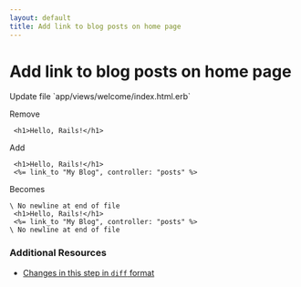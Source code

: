 ```yaml
---
layout: default
title: Add link to blog posts on home page
---
```


<h1 id="main">Add link to blog posts on home page</h1>
Update file `app/views/welcome/index.html.erb`

Remove
<pre><code> &lt;h1&gt;Hello, Rails!&lt;/h1&gt;</code></pre>


Add
<pre><code> &lt;h1&gt;Hello, Rails!&lt;/h1&gt;
 &lt;%= link_to &quot;My Blog&quot;, controller: &quot;posts&quot; %&gt;</code></pre>


Becomes
<pre><code>\ No newline at end of file
 &lt;h1&gt;Hello, Rails!&lt;/h1&gt;
 &lt;%= link_to &quot;My Blog&quot;, controller: &quot;posts&quot; %&gt;
\ No newline at end of file
</code></pre>



### Additional Resources

* [Changes in this step in `diff` format](https://github.com/stevenhallen/rails_getting_started_bdd/commit/77d14e1ae106e1aadfd05ceea311cab30785d059)

